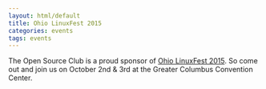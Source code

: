 ```yaml
---
layout: html/default
title: Ohio LinuxFest 2015
categories: events
tags: events
---
```


The Open Source Club is a proud sponsor of [Ohio LinuxFest 2015](https://ohiolinux.org/). So come out and join us on October 2nd & 3rd at the Greater Columbus Convention Center.
